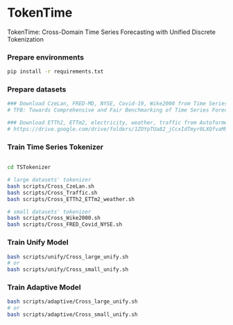 # TokenTime
TokenTime: Cross-Domain Time Series Forecasting with Unified Discrete Tokenization

### Prepare environments
```bash
pip install -r requirements.txt
```

### Prepare datasets

```bash
### Download CzeLan, FRED-MD, NYSE, Covid-19, Wike2000 from Time Series Benchmark
# TFB: Towards Comprehensive and Fair Benchmarking of Time Series Forecasting Methods

### Download ETTh2, ETTm2, electricity, weather, traffic from Autoformer
# https://drive.google.com/drive/folders/1ZOYpTUa82_jCcxIdTmyr0LXQfvaM9vIy
```

### Train Time Series Tokenizer

```bash

cd TSTokenizer

# large datasets' tokenizer
bash scripts/Cross_CzeLan.sh
bash scripts/Cross_Traffic.sh
bash scripts/Cross_ETTh2_ETTm2_weather.sh

# small datasets' tokenizer
bash scripts/Cross_Wike2000.sh
bash scripts/Cross_FRED_Covid_NYSE.sh
```

### Train Unify Model
```bash
bash scripts/unify/Cross_large_unify.sh
# or 
bash scripts/unify/Cross_small_unify.sh
```

### Train Adaptive Model
```bash
bash scripts/adaptive/Cross_large_unify.sh
# or 
bash scripts/adaptive/Cross_small_unify.sh
```


